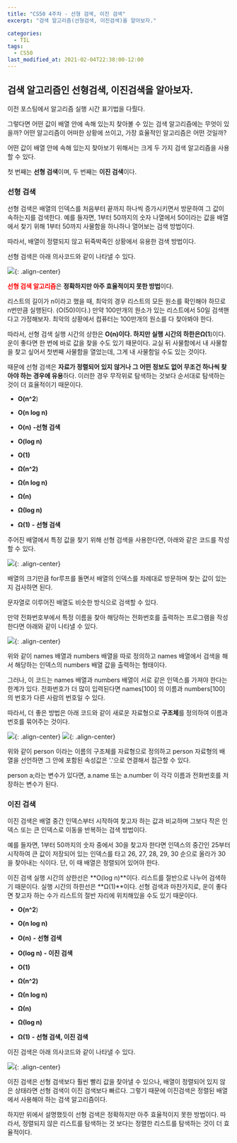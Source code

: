```yaml
---
title: "CS50 4주차 - 선형 검색, 이진 검색"
excerpt: "검색 알고리즘(선형검색, 이진검색)을 알아보자."

categories:
  - TIL
tags:
  - CS50
last_modified_at: 2021-02-04T22:38:00-12:00
---
```


## 검색 알고리즘인 선형검색, 이진검색을 알아보자.


이전 포스팅에서 알고리즘 실행 시간 표기법을 다뤘다.

그렇다면 어떤 값이 배열 안에 속해 있는지 찾아볼 수 있는 검색 알고리즘에는 무엇이 있을까?
어떤 알고리즘이 어떠한 상황에 쓰이고, 가장 효율적인 알고리즘은 어떤 것일까?

어떤 값이 배열 안에 속해 있는지 찾아보기 위해서는 크게 두 가지 검색 알고리즘을 사용할 수 있다. 

첫 번째는 **선형 검색**이며, 두 번째는 **이진 검색**이다.


### 선형 검색


선형 검색은 배열의 인덱스를 처음부터 끝까지 하나씩 증가시키면서 방문하여 그 값이 속하는지를 검색한다. 예를 들자면, 1부터 50까지의 숫자 나열에서 50이라는 값을 배열에서 찾기 위해 1부터 50까지 사물함을 하나하나 열어보는 검색 방법이다.

따라서, 배열이  정렬되지 않고 뒤죽박죽인 상황에서 유용한 검색 방법이다.

선형 검색은 아래 의사코드와 같이 나타낼 수 있다.


![](https://imageshack.com/i/pmpSm99pj){: .align-center} 


<span style='color:red'>__선형 검색 알고리즘__</span>은 **정확하지만 아주 효율적이지 못한 방법**이다.


리스트의 길이가 n이라고 했을 때, 최악의 경우 리스트의 모든 원소를 확인해야 하므로 n번만큼 실행된다. (O(50)이다.) 만약 100만개의 원소가 있는 리스트에서 50일 검색핸다고 가정해보자. 최악의 상황에서 컴퓨터는 100만개의 원소를 다 찾아봐야 한다.

따라서, 선형 검색 실행 시간의 상한은 **O(n)**이다. 하지만 실행 시간의 하한은**Ω(1**)이다. 운이 좋다면 한 번에 바로 값을 찾을 수도 있기 때문이다. 교실 뒤 사물함에서 내 사물함을 찾고 싶어서 첫번째 사물함을 열었는데, 그게 내 사물함일 수도 있는 것이다. 

때문에 선형 검색은 **자료가 정렬되어 있지 않거나 그 어떤 정보도 없어 무조건 하나씩 찾아야 하는 경우에 유용**하다. 이러한 경우 무작위로 탐색하는 것보다 순서대로 탐색하는 것이 더 효율적이기 때문이다. 


+ **O(n^2**)
+ **O(n log n)**
+ **O(n)** **-선형 검색**
+ **O(log n)**
+ **O(1)**

+ **Ω(n^2)**
+ **Ω(n log n)**
+ **Ω(n)**
+ **Ω(log n)**
+ **Ω(1)** **- 선형 검색**



주어진 배열에서 특정 값을 찾기 위해 선형 검색을 사용한다면, 아래와 같은 코드를 작성할 수 있다.


![](https://imageshack.com/i/pnqfDBAAj){: .align-center}


배열의 크기만큼 for루프를 돌면서 배열의 인덱스를 차례대로 방문하며 찾는 값이 있는지 검사하면 된다.

문자열로 이루어진 배열도 비슷한 방식으로 검색할 수 있다.

만약 전화번호부에서 특정 이름을 찾아 해당하는 전화번호를 출력하는 프로그램을 작성한다면 아래와 같이 나타낼 수 있다. 


![](https://imageshack.com/i/pmyNCDZVj){: .align-center}


위와 같이 names 배열과 numbers 배열을 따로 정의하고 names 배열에서 검색을 해서 해당하는 인덱스의 numbers 배열 값을 출력하는 형태이다.

그러나, 이 코드는 names 배열과 numbers 배열이 서로 같은 인덱스를 가져야 한다는 한계가 있다. 전화번호가 더 많이 입력된다면 names[100] 의 이름과 numbers[100] 의 번호가 다른 사람의 번호일 수 있다. 

따라서, 더 좋은 방법은 아래 코드와 같이 새로운 자료형으로 **구조체**를 정의하여 이름과 번호를 묶어주는 것이다.


![](https://imageshack.com/i/poBsJt8Vj){: .align-center}
![](https://imageshack.com/i/pmUSvpVdj){: .align-center}


위와 같이 person 이라는 이름의 구조체를 자료형으로 정의하고 person 자료형의 배열을 선언하면 그 안에 포함된 속성값은 '.'으로 연결해서 접근할 수 있다.

person a;라는 변수가 있다면, a.name 또는 a.number 이 각각 이름과 전화번호를 저장하는 변수가 된다.



### 이진 검색


이진 검색은 배열 중간 인덱스부터 시작하여 찾고자 하는 값과 비교하며 그보다 작은 인덱스 또는 큰 인덱스로 이동을 반복하는 검색 방법이다.

예를 들자면, 1부터 50까지의 숫자 중에서 30을 찾고자 한다면 인덱스의 중간인 25부터 시작하여 큰 값이 저장되어 있는 인덱스를 타고 26, 27, 28, 29, 30 순으로 올라가 30을 찾아내는 식이다. 단, 이 때 배열은 정렬되어 있어야 한다.

이진 검색 실행 시간의 상한선은 **O(log n)**이다. 리스트를 절반으로 나누어 검색하기 때문이다. 실행 시간의 하한선은 **Ω(1)**이다. 선형 검색과 마찬가지로, 운이 좋다면 찾고자 하는 수가 리스트의 절반 자리에 위치해있을 수도 있기 때문이다.


+ **O(n^2**)
+ **O(n log n)**
+ **O(n)** **- 선형 검색**
+ **O(log n)** **- 이진 검색**
+ **O(1)**

+ **Ω(n^2)**
+ **Ω(n log n)**
+ **Ω(n)**
+ **Ω(log n)**
+ **Ω(1)** **- 선형 검색, 이진 검색**


이진 검색은 아래 의사코드와 같이 나타낼 수 있다.


![](https://imageshack.com/i/pozX9Lvmj){: .align-center}


이진 검색은 선형 검색보다 훨씬 빨리 값을 찾아낼 수 있으나, 배열이 정렬되어 있지 않은 상태라면 선형 검색이 이진 검색보다 빠르다. 그렇기 때문에 이진검색은 정렬된 배열에서 사용해야 하는 검색 알고리즘이다.

하지만 위에서 설명했듯이 선형 검색은 정확하지만 아주 효율적이지 못한 방법이다. 따라서, 정렬되지 않은 리스트를 탐색하는 것 보다는 정렬한 리스트를 탐색하는 것이 더 효율적이다.




